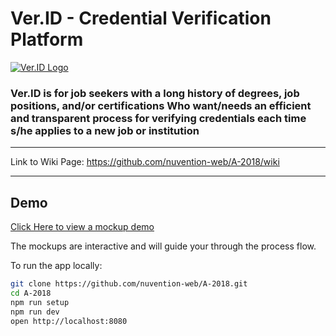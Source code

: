 # Ver.ID - Credential Verification Platform #
[![Ver.ID Logo](http://i68.tinypic.com/nqpw7m.jpg)](https://veryverid.com)

### Ver.ID is for job seekers with a long history of degrees, job positions, and/or certifications Who want/needs an efficient and transparent process for verifying credentials each time s/he applies to a new job or institution
---
Link to Wiki Page: https://github.com/nuvention-web/A-2018/wiki

---
## Demo
[Click Here to view a mockup demo](https://invis.io/KWGB1G9RA3H)  

The mockups are interactive and will guide your through the process flow.

To run the app locally:

```bash
git clone https://github.com/nuvention-web/A-2018.git
cd A-2018
npm run setup
npm run dev
open http://localhost:8080
```
